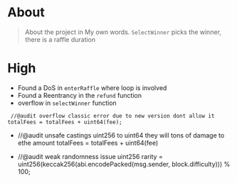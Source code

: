 # About 

> About the project in My own words. `SelectWinner` picks the winner, there is a raffle duration

# High
- Found a DoS in `enterRaffle` where loop is involved
- Found a Reentrancy in the  `refund` function 
- overflow in `selectWinner` function

` //@audit overflow classic error due to new version dont allow it
        totalFees = totalFees + uint64(fee);`

-  //@audit unsafe castings uint256 to uint64 they will tons of damage to ethe amount 
        totalFees = totalFees + uint64(fee)

- //@audit weak randomness issue
        uint256 rarity = uint256(keccak256(abi.encodePacked(msg.sender, block.difficulty))) % 100;
